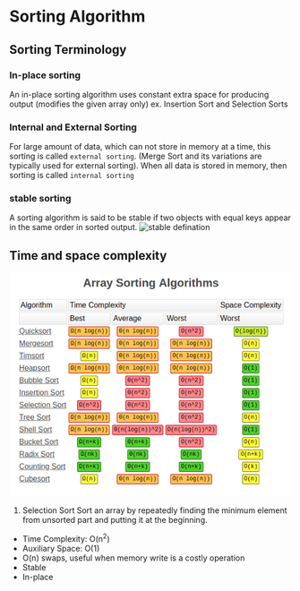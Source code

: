 # Sorting Algorithm

## Sorting Terminology

### In-place sorting
An in-place sorting algorithm uses constant extra space for producing output
(modifies the given array only) ex. Insertion Sort and Selection Sorts

### Internal and External Sorting
For large amount of data, which can not store in memory at a time, this sorting is called `external sorting`. (Merge Sort and its variations are typically used for external sorting).  When all data is stored in memory, then sorting is called `internal sorting`

### stable sorting
A sorting algorithm is said to be stable if two objects with equal keys appear in the same order in sorted output.
![stable defination](https://www.geeksforgeeks.org/wp-content/ql-cache/quicklatex.com-8e99a78816d6dccaf01441f612788157_l3.svg)

## Time and space complexity
![time&spaceComplexity](time.png)

1. Selection Sort
Sort an array by repeatedly finding the minimum element from unsorted part and putting it at the beginning.
- Time Complexity: O(n<sup>2</sup>)
- Auxiliary Space: O(1)
- O(n) swaps, useful when memory write is a costly operation
- Stable
- In-place